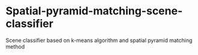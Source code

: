# Spatial-pyramid-matching-scene-classifier
Scene classifier based on k-means algorithm and spatial pyramid matching method
